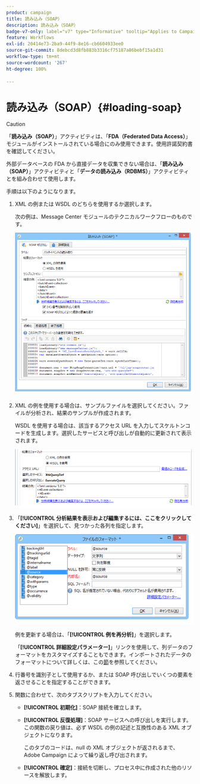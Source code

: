 ```yaml
---
product: campaign
title: 読み込み（SOAP）
description: 読み込み（SOAP）
badge-v7-only: label="v7" type="Informative" tooltip="Applies to Campaign Classic v7 only"
feature: Workflows
exl-id: 20414e73-2ba9-44f9-8e16-cb6604933ee0
source-git-commit: 8debcd3d8fb883b3316cf75187a86bebf15a1d31
workflow-type: tm+mt
source-wordcount: '267'
ht-degree: 100%

---
```


# 読み込み（SOAP）{#loading-soap}



>[!CAUTION]
>
>「**読み込み（SOAP）**」アクティビティは、「**FDA（Federated Data Access）**」モジュールがインストールされている場合にのみ使用できます。使用許諾契約書を確認してください。

外部データベースの FDA から直接データを収集できない場合は、「**読み込み（SOAP）**」アクティビティと「**データの読み込み（RDBMS）**」アクティビティとを組み合わせて使用します。

手順は以下のようになります。

1. XML の例または WSDL のどちらを使用するか選択します。

   次の例は、Message Center モジュールのテクニカルワークフローのものです。

   ![](assets/load_soap_002.png)

1. XML の例を使用する場合は、サンプルファイルを選択してください。ファイルが分析され、結果のサンプルが作成されます。

   WSDL を使用する場合は、該当するアクセス URL を入力してスケルトンコードを生成します。選択したサービスと呼び出しが自動的に更新されて表示されます。

   ![](assets/soap_load_003.png)

1. 「**[!UICONTROL 分析結果を表示および編集するには、ここをクリックしてください]**」を選択して、見つかった各列を指定します。

   ![](assets/soap_load_001.png)

   例を更新する場合は、「**[!UICONTROL 例を再分析]**」を選択します。

   「**[!UICONTROL 詳細設定パラメーター]**」リンクを使用して、列データのフォーマットをカスタマイズすることもできます。インポートされたデータのフォーマットについて詳しくは、この[節](../../platform/using/executing-import-jobs.md)を参照してください。

1. 行番号を識別子として使用するか、または SOAP 呼び出しでいくつの要素を返させることを指定することができます。
1. 関数に合わせて、次のタブスクリプトを入力してください。

   * **[!UICONTROL 初期化]**：SOAP 接続を確立します。
   * **[!UICONTROL 反復処理]**：SOAP サービスへの呼び出しを実行します。この関数の戻り値は、必ず WSDL の例の記述と互換性のある XML オブジェクトになります。

      このタブのコードは、null の XML オブジェクトが返されるまで、Adobe Campaign によって繰り返し呼び出されます。

   * **[!UICONTROL 確定]**：接続を切断し、プロセス中に作成された他のリソースを解放します。
